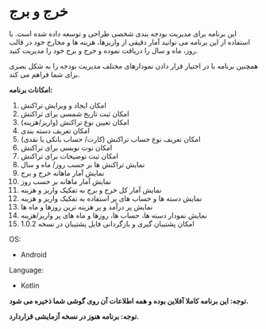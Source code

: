 # خرج و برج

این برنامه برای مدیریت بودجه بندی شخصی طراحی و توسعه داده شده است. با استفاده از این برنامه می توانید آمار دقیقی از واریزها، هزینه ها و مخارج خود در قالب روز، ماه و سال را دریافت نموده و خرج و برج خود را مدیریت کنید.

همچنین برنامه با در اختیار قرار دادن نمودارهای مختلف مدیریت بودجه را به شکل بصری برای شما فراهم می کند.

**امکانات برنامه:**

1. امکان ایجاد و ویرایش تراکنش
2. امکان ثبت تاریخ شمسی برای تراکنش
3. امکان تعیین نوع تراکنش (واریز/هزینه)
4. امکان تعریف دسته بندی
5. امکان تعریف نوع حساب تراکنش (کارت/ حساب بانکی یا نقدی)
6. امکان نوت نویسی برای تراکنش
7. امکان ثبت توضیحات برای تراکنش
8. نمایش تراکنش ها بر حسب روز/ ماه و سال
9. نمایش آمار ماهانه خرج و برج
10. نمایش آمار ماهانه بر حسب روز
11. نمایش آمار کل خرج و برج به تفکیک واریز و هزینه
12. نمایش دسته ها و حساب های پر استفاده به تفکیک واریز و هزینه
13. نمایش پر درآمد و پر هزینه ترین روزها و ماه ها
14. نمایش نمودار دسته ها، حساب ها، روزها و ماه های پر واریز/هزینه
15. امکان پشتیبان گیری و بازگردانی فایل پشتیبان در نسخه 1.0.2

OS:
- Android

Language:
- Kotlin

**توجه: این برنامه کاملا آفلاین بوده و همه اطلاعات آن روی گوشی شما ذخیره می شود.**

**توجه: برنامه هنوز در نسخه آزمایشی قراردارد.**
